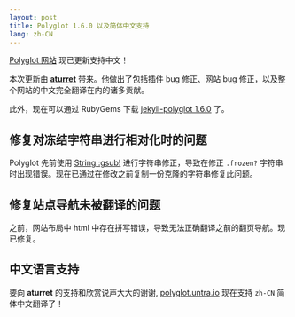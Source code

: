 ```yaml
---
layout: post
title: Polyglot 1.6.0 以及简体中文支持
lang: zh-CN
---
```


[Polyglot 网站](https://polyglot.untra.io/zh-CN/) 现已更新支持中文！

本次更新由 **[aturret](https://github.com/aturret)** 带来。他做出了包括插件 bug 修正、网站 bug 修正，以及整个网站的中文完全翻译在内的诸多贡献。

此外，现在可以通过 RubyGems 下载 [jekyll-polyglot 1.6.0](https://rubygems.org/gems/jekyll-polyglot/versions/1.6.0) 了。

## 修复对冻结字符串进行相对化时的问题

Polyglot 先前使用 [String::gsub!](https://apidock.com/ruby/String/gsub!) 进行字符串修正，导致在修正 `.frozen?` 字符串时出现错误。现在已通过在修改之前复制一份克隆的字符串修复此问题。

## 修复站点导航未被翻译的问题

之前，网站布局中 html 中存在拼写错误，导致无法正确翻译之前的翻页导航。现已修复。

## 中文语言支持

要向 **aturret** 的支持和欣赏说声大大的谢谢, [polyglot.untra.io](https://polyglot.untra.io/zh-CN) 现在支持 `zh-CN` 简体中文翻译了！
